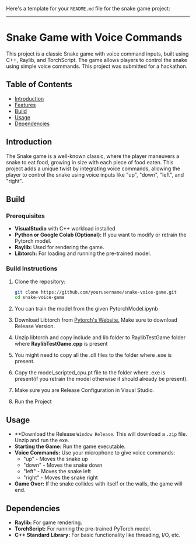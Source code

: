 Here's a template for your `README.md` file for the snake game project:

---

# Snake Game with Voice Commands

This project is a classic Snake game with voice command inputs, built using C++, Raylib, and TorchScript. The game allows players to control the snake using simple voice commands. This project was submitted for a hackathon.

## Table of Contents

- [Introduction](#introduction)
- [Features](#features)
- [Build](#build)
- [Usage](#usage)
- [Dependencies](#dependencies)

## Introduction

The Snake game is a well-known classic, where the player maneuvers a snake to eat food, growing in size with each piece of food eaten. This project adds a unique twist by integrating voice commands, allowing the player to control the snake using voice inputs like "up", "down", "left", and "right".

## Build
### Prerequisites

- **VisualStudio** with C++ workload installed
- **Python or Google Colab (Optional):** If you want to modify or retrain the Pytorch model.
- **Raylib:** Used for rendering the game.
- **Libtorch:** For loading and running the pre-trained model.

### Build Instructions

1. Clone the repository:
    ```bash
    git clone https://github.com/yourusername/snake-voice-game.git
    cd snake-voice-game
    ```
2. You can train the model from the given PytorchModel.ipynb
3. Download Libtorch from [Pytorch's Website.](https://pytorch.org/get-started/locally/) Make sure to download Release Version.

4. Unzip libtorch and copy include and lib folder to RaylibTestGame folder where **RaylibTestGame.cpp** is present

5. You might need to copy all the .dll files to the folder where .exe is present.

6. Copy the model_scripted_cpu.pt file to the folder where .exe is present(if you retrain the model otherwise it should already be present).

7. Make sure you are Release Configuration in Visual Studio.

8. Run the Project

## Usage
- **Download the Release `Window Release`. This will download a `.zip` file. Unzip and run the exe.  
- **Starting the Game:** Run the game executable.
- **Voice Commands:** Use your microphone to give voice commands:
  - "up" - Moves the snake up
  - "down" - Moves the snake down
  - "left" - Moves the snake left
  - "right" - Moves the snake right
- **Game Over:** If the snake collides with itself or the walls, the game will end.

## Dependencies

- **Raylib:** For game rendering.
- **TorchScript:** For running the pre-trained PyTorch model.
- **C++ Standard Library:** For basic functionality like threading, I/O, etc.
